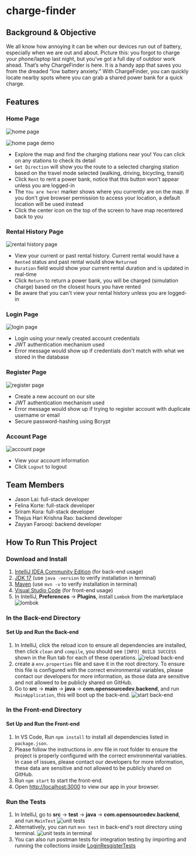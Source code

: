# charge-finder

## Background & Objective
We all know how annoying it can be when our devices run out of battery, especially when we are out and about. Picture this: you forgot to charge your phone/laptop last night, but you’ve got a full day of outdoor work ahead. That’s why ChargeFinder is here. It is a handy app that saves you from the dreaded “low battery anxiety.” With ChargeFinder, you can quickly locate nearby spots where you can grab a shared power bank for a quick charge.

## Features
### Home Page
![home page](documentation/home%20page.png)

![home page demo](documentation/home%20page%20demo.png)

- Explore the map and find the charging stations near you! You can click on any stations to check its detail
- `Get Direction` will show you the route to a selected charging station based on the travel mode selected (walking, driving, bicycling, transit)
- Click `Rent` to rent a power bank, notice that this button won't appear unless you are logged-in
- The `You are here!` marker shows where you currently are on the map. If you don't give browser permission to access your location, a default location will be used instead
- Click the center icon on the top of the screen to have map recentered back to you

### Rental History Page
![rental history page](documentation/rental%20history%20page.png)

- View your current or past rental history. Current rental would have a `Rented` status and past rental would show `Returned`
- `Duration` field would show your current rental duration and is updated in real-time
- Click `Return` to return a power bank, you will be charged (simulation charge) based on the closest hours you have rented
- Be aware that you can't view your rental history unless you are logged-in

### Login Page
![login page](documentation/login%20page.png)

- Login using your newly created account credentials
- JWT authentication mechanism used
- Error message would show up if credentials don't match with what we stored in the database

### Register Page
![register page](documentation/register%20page.png)

- Create a new account on our site
- JWT authentication mechanism used
- Error message would show up if trying to register account with duplicate username or email
- Secure password-hashing using Bcrypt

### Account Page
![account page](documentation/account%20page.png)

- View your account information
- Click `Logout` to logout

## Team Members
- Jason Lai: full-stack developer
- Felina Korte: full-stack developer
- Sriram Kora: full-stack developer
- Thejus Hari Krishna Rao: backend developer
- Zayyan Farooqi: backend developer

## How To Run This Project
### Download and Install
1. [IntelliJ IDEA Community Edition](https://www.jetbrains.com/idea/download) (for back-end usage)
2. [JDK 17](https://www.oracle.com/java/technologies/javase/jdk17-archive-downloads.html) (use `java -version` to verify installation in terminal)
3. [Maven](https://maven.apache.org/download.cgi) (use `mvn -v` to verify installation in terminal)
4. [Visual Studio Code](https://code.visualstudio.com/download) (for front-end usage)
5. In IntelliJ, **Preferences** -> **Plugins**, install `Lombok` from the marketplace
![lombok](documentation/lombok.png)

### In the Back-end Directory
#### Set Up and Run the Back-end
1. In IntelliJ, click the reload icon to ensure all dependencies are installed, then click `clean` and `compile`, you should see `[INFO] BUILD SUCCESS` shown in the Run tab for each of these operations.
![reload back-end](documentation/reload%20back-end.png)
3. create a `env.properties` file and save it in the root directory. To ensure this file is configured with the correct environmental variables, please contact our developers for more information, as those data are sensitive and not allowed to be publicly shared on GitHub.
3. Go to **src** -> **main** -> **java** -> **com.opensourcedev.backend**, and run `MainApplication`, this will boot up the back-end.
![start back-end](documentation/run%20back-end.png)


### In the Front-end Directory
#### Set Up and Run the Front-end
1. In VS Code, Run `npm install` to install all dependencies listed in `package.json`.
2. Please follow the  instructions in .env file in root folder to ensure the project is properly configured with the correct environmental variables. In case of issues, please contact our developers for more information, these data are sensitive and not allowed to be publicly shared on GitHub.
3. Run `npm start` to start the front-end.
4. Open [http://localhost:3000](http://localhost:3000) to view our app in your browser.

### Run the Tests
1. In IntelliJ, go to **src** -> **test** -> **java** -> **com.opensourcedev.backend**, and run `MainTest`
![unit tests](documentation/unit%20tests.png)
2. Alternatively, you can run `mvn test` in back-end's root directory using terminal.
![unit tests in terminal](documentation/unit%20tests%20terminal.png)
3. You can also run postman tests for integration testing by importing and running the collections inside [LoginResgisterTests](postman%20tests/Login-register.postman_collection.json)
